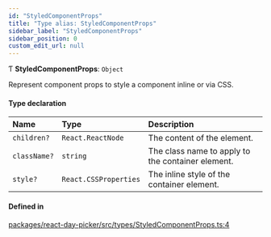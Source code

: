 ```yaml
---
id: "StyledComponentProps"
title: "Type alias: StyledComponentProps"
sidebar_label: "StyledComponentProps"
sidebar_position: 0
custom_edit_url: null
---
```


Ƭ **StyledComponentProps**: `Object`

Represent component props to style a component inline or via CSS.

#### Type declaration

| Name | Type | Description |
| :------ | :------ | :------ |
| `children?` | `React.ReactNode` | The content of the element. |
| `className?` | `string` | The class name to apply to the container element. |
| `style?` | `React.CSSProperties` | The inline style of the container element. |

#### Defined in

[packages/react-day-picker/src/types/StyledComponentProps.ts:4](https://github.com/gpbl/react-day-picker/blob/b5db746c/packages/react-day-picker/src/types/StyledComponentProps.ts#L4)
